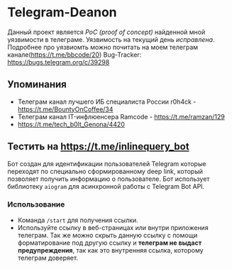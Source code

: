 ﻿# Telegram-Deanon

Данный проект является *PoC (proof of concept)* найденной мной уязвимости в телеграме. Уязвимость на текущий день *исправлена*.
Подробнее про уязвиомть можно почитать на моем телеграм канале(https://t.me/bbcode/20)
Bug-Tracker: https://bugs.telegram.org/c/39298

## Упоминания
- Телеграм канал лучшего ИБ специалиста России r0h4ck - https://t.me/BountyOnCoffee/34
- Телеграм канал IT-инфлюенсера Ramcode - https://t.me/ramzan/129
- https://t.me/tech_b0lt_Genona/4420 

## Тестить на https://t.me/inlinequery_bot

Бот создан для идентификации пользователей Telegram которые переходят по специально сформированному deep link, который позволяет получить информацию о пользователе. Бот использует библиотеку `aiogram` для асинхронной работы с Telegram Bot API.

### Использование
- Команда `/start` для получения ссылки. 
- Используйте ссылку в веб-страницах или внутри приложения телеграм. Так же можно скрыть данную ссылку с помощи форматирование под другую ссылку и **телеграм не выдаст предупреждения**, так как это внутренняя ссылка, которому телеграм доверяет.
  
